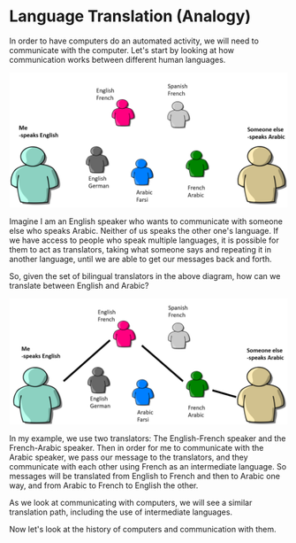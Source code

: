 # Language Translation (Analogy)
In order to have computers do an automated activity, we will need to communicate with the computer. Let's start by looking at how communication works between different human languages.

 ![Diagram of me (English speaker), and another person (Arabic speaker), and a bunch of translators who speak multiple languages: English-French, Spanish-French, English-German, Arabic-Farsi, French-Arabic](translators.png)

Imagine I am an English speaker who wants to communicate with someone else who speaks Arabic. Neither of us speaks the other one's language. If we have access to people who speak multiple languages, it is possible for them to act as translators, taking what someone says and repeating it in another language, until we are able to get our messages back and forth.

So, given the set of bilingual translators in the above diagram, how can we translate between English and Arabic?

![Same diagram as above, but with lines from me (English speaker), to the English-French translator, and then to the French-Arabic translator, and then to the Arabic speaker](translators_2.png)

In my example, we use two translators: The English-French speaker and the French-Arabic speaker. Then in order for me to communicate with the Arabic speaker, we pass our message to the translators, and they communicate with each other using French as an intermediate language. So messages will be translated from English to French and then to Arabic one way, and from Arabic to French to English the other.

As we look at communicating with computers, we will see a similar translation path, including the use of intermediate languages.

Now let's look at the history of computers and communication with them.
